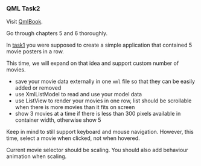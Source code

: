 ### QML Task2

Visit [QmlBook](https://qmlbook.github.io).

Go through chapters 5 and 6 thoroughly.

In [task1](../task1) you were supposed to create a simple application that contained 5 movie posters
in a row.

This time, we will expand on that idea and support custom number of movies.

* save your movie data externally in one `xml` file so that they can be easily added or removed
* use XmlListModel to read and use your model data
* use ListView to render your movies in one row, list should be scrollable when there is more movies
than it fits on screen
* show 3 movies at a time if there is less than 300 pixels available in container width, otherwise
show 5

Keep in mind to still support keyboard and mouse navigation. However, this time, select a movie when
clicked, not when hovered.

Current movie selector should be scaling. You should also add behaviour animation when scaling.
